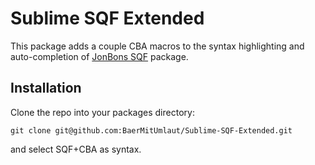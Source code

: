 # Sublime SQF Extended
This package adds a couple CBA macros to the syntax highlighting and
auto-completion of [JonBons SQF](https://github.com/JonBons/Sublime-SQF-Language/)
package.

## Installation
Clone the repo into your packages directory:
```
git clone git@github.com:BaerMitUmlaut/Sublime-SQF-Extended.git
```
and select SQF+CBA as syntax.